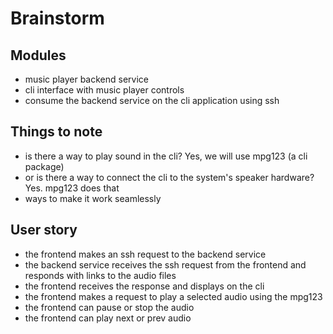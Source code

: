 # Brainstorm

## Modules

- music player backend service
- cli interface with music player controls
- consume the backend service on the cli application using ssh

## Things to note

- is there a way to play sound in the cli? Yes, we will use mpg123 (a cli package)
- or is there a way to connect the cli to the system's speaker hardware? Yes. mpg123 does that
- ways to make it work seamlessly

## User story

- the frontend makes an ssh request to the backend service
- the backend service receives the ssh request from the frontend and responds with links to the audio files
- the frontend receives the response and displays on the cli
- the frontend makes a request to play a selected audio using the mpg123
- the frontend can pause or stop the audio
- the frontend can play next or prev audio

